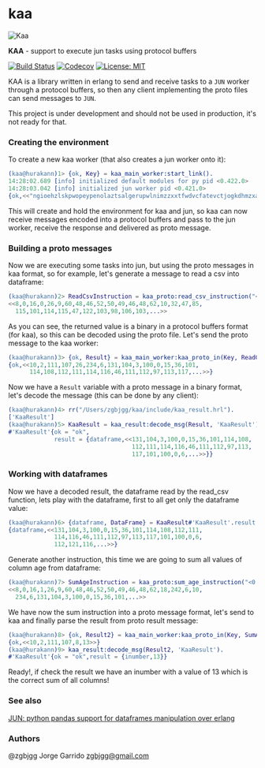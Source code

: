 # kaa
![Kaa](https://user-images.githubusercontent.com/1471055/28333979-4c770d16-6bbf-11e7-90b1-a394d6e7e414.png)

**KAA** - support to execute jun tasks using protocol buffers

[![Build Status](https://travis-ci.org/zgbjgg/kaa.svg?branch=master)](https://travis-ci.org/zgbjgg/kaa)
[![Codecov](https://img.shields.io/codecov/c/github/zgbjgg/kaa.svg)](https://codecov.io/gh/zgbjgg/kaa)
[![License: MIT](https://img.shields.io/github/license/zgbjgg/kaa.svg)](https://raw.githubusercontent.com/zgbjgg/kaa/master/LICENSE)

KAA is a library written in erlang to send and receive tasks to a `JUN` worker through a protocol buffers, so then any client implementing the proto files can send messages to `JUN`.

This project is under development and should not be used in production, it's not ready for that.

### Creating the environment

To create a new kaa worker (that also creates a jun worker onto it):

```erlang
(kaa@hurakann)1> {ok, Key} = kaa_main_worker:start_link().
14:28:02.689 [info] initialized default modules for py pid <0.422.0>
14:28:03.042 [info] initialized jun worker pid <0.421.0>
{ok,<<"ngioehzlskpwopeypenolaztsalgerupwlnimzzxxtfwdvcfatevctjogkdhmzxatjljzarvgavmjhlciwfvuastmkyqctkpffmv">>}
```

This will create and hold the environment for kaa and jun, so kaa can now receive messages encoded into a protocol buffers and pass to the jun worker, receive the response and delivered as proto message.

### Building a proto messages

Now we are executing some tasks into jun, but using the proto messages in kaa format, so for example, let's generate a message to read a csv into dataframe:

```erlang
(kaa@hurakann)2> ReadCsvInstruction = kaa_proto:read_csv_instruction("<0.421.0>", "/Users/zgbjgg/jun-nogit/file.csv").    
<<8,0,16,0,26,9,60,48,46,52,50,49,46,48,62,10,32,47,85,
  115,101,114,115,47,122,103,98,106,103,...>>
```

As you can see, the returned value is a binary in a protocol buffers format (for kaa), so this can be decoded using the proto file. Let's send the proto message to the kaa worker:

```erlang
(kaa@hurakann)3> {ok, Result} = kaa_main_worker:kaa_proto_in(Key, ReadCsvInstruction).
{ok,<<10,2,111,107,26,234,6,131,104,3,100,0,15,36,101,
      114,108,112,111,114,116,46,111,112,97,113,117,...>>}
```

Now we have a `Result` variable with a proto message in a binary format, let's decode the message (this can be done by any client):

```erlang
(kaa@hurakann)4> rr("/Users/zgbjgg/kaa/include/kaa_result.hrl").
['KaaResult']
(kaa@hurakann)5> KaaResult = kaa_result:decode_msg(Result, 'KaaResult'). 
#'KaaResult'{ok = "ok",
             result = {dataframe,<<131,104,3,100,0,15,36,101,114,108,
                                   112,111,114,116,46,111,112,97,113,
                                   117,101,100,0,6,...>>}}
```

### Working with dataframes

Now we have a decoded result, the dataframe read by the read_csv function, lets play with the dataframe, first to all get only the dataframe value:

```erlang
(kaa@hurakann)6> {dataframe, DataFrame} = KaaResult#'KaaResult'.result. 
{dataframe,<<131,104,3,100,0,15,36,101,114,108,112,111,
             114,116,46,111,112,97,113,117,101,100,0,6,
             112,121,116,...>>}
```

Generate another instruction, this time we are going to sum all values of column age from dataframe:

```erlang
(kaa@hurakann)7> SumAgeInstruction = kaa_proto:sum_age_instruction("<0.421.0>", DataFrame, sum, "age"). 
<<8,0,16,1,26,9,60,48,46,52,50,49,46,48,62,18,242,6,10,
  234,6,131,104,3,100,0,15,36,101,...>>
```

We have now the sum instruction into a proto message format, let's send to kaa and finally parse the result from proto result message:

```erlang
(kaa@hurakann)8> {ok, Result2} = kaa_main_worker:kaa_proto_in(Key, SumAgeInstruction).                 
{ok,<<10,2,111,107,8,13>>}
(kaa@hurakann)9> kaa_result:decode_msg(Result2, 'KaaResult').   
#'KaaResult'{ok = "ok",result = {inumber,13}}
```

Ready!, if check the result we have an inumber with a value of 13 which is the correct sum of all columns!

### See also

[JUN: python pandas support for dataframes manipulation over erlang](https://github.com/zgbjgg/jun)

### Authors

@zgbjgg Jorge Garrido <zgbjgg@gmail.com>



